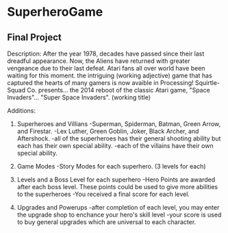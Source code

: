 SuperheroGame
=============

Final Project
-------------
Description: 
After the year 1978, decades have passed since their last dreadful appearance.
Now, the Aliens have returned with greater vengeance due to their last defeat.
Atari fans all over world have been waiting for this moment. 
the intriguing (working adjective) game that has captured the hearts of many gamers
is now avaible in Processing! 
Squirtle-Squad Co. presents... the 2014 reboot of the classic Atari game, "Space Invaders"...
"Super Space Invaders". (working title)

Additions:
1. Superheroes and Villians
  -Superman, Spiderman, Batman, Green Arrow, and Firestar.
  -Lex Luther, Green Goblin, Joker, Black Archer, and Aftershock.
  -all of the superheroes has their general shooting ability but each has their own special ability.
  -each of the villains have their own special ability.
  
2. Game Modes
  -Story Modes for each superhero. (3 levels for each)

3. Levels and a Boss Level for each superhero
  -Hero Points are awarded after each boss level. These points could be used to give more abilities to the superheroes
  -You received a final score for each level. 

4. Upgrades and Powerups
  -after completion of each level, you may enter the upgrade shop to enchance your hero's skill level
  -your score is used to buy general upgrades which are universal to each character.
